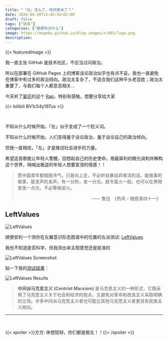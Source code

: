 ```yaml
---
title: "「左」怎么了，吃你家米了？"
date: 2020-04-20T13:45:52+02:00
draft: false
tags: [“随笔”]
categories: ["随便写点什么"]
image: https://mogeko.github.io/blog-images/r/081/logo.png
description:
---
```


{{< featuredImage >}}

<!--
![](https://mogeko.github.io/blog-images/r/081/)
{{< spoiler >}}{{< /spoiler >}}
&emsp;&emsp;
plaintext
 -->

我一直主张 GitHub 是技术社区，不应当过问政治。

所以在部署在 GitHub Pages 上的博客谈论政治似乎也有点不妥。我也一直避免在博客中有过多的政治倾向。政治太复杂了，不适合我们这种平头老百姓；政治太重要了，与我们每个人都息息相关...

今天听了[翠花](https://space.bilibili.com/337312411)的这个 [Rap](https://www.bilibili.com/video/av840201597?p=1&t=0)，特别有感触，想要分享给大家

{{< bilibili BV1c54y197us >}}

<br>

不知从什么时候开始，「左」似乎变成了一个贬义词。

不知从什么时候开始，人们变得羞于谈论政治，羞于谈论自己的政治倾向。

但我一直相信，「左」才是推动社会进步的力量。

希望这首歌能让年轻人警醒，回想起自己的历史使命，用最犀利的眼光讽刺并解构这个世界，呐喊出叛逆的年轻人想要宣泄的情感！！

<blockquote>
<p>愿中国青年都摆脱冷气，只是向上走，不必听自暴自弃者流的话。能做事的做事，能发声的发声。有一分热，发一分光。就令萤火一般，也可以在黑暗里发一点光，不必等候炬火。</p>
<p style="overflow: hidden;"><span style="float: right;"> —— 鲁迅&ensp;《热风・随感录四十一》&ensp;</span></p>
</blockquote>

## LeftValues

![LeftValues](https://mogeko.github.io/blog-images/r/081/LeftValues_logo.png)

顺便安利一个测你在左翼意识形态图谱中的位置的左派测试: [LeftValues](https://leftvalues.github.io/index.html)

我也不知道是否科学，但我测出来主观感觉还是挺准的

![LeftValues Screenshot](https://mogeko.github.io/blog-images/r/081/LeftValues_screenshot.png)

贴一下我的[测试结果](https://leftvalues.github.io/results.html?a=39.7&b=64.7&c=56.7&d=50.0&e=56.3&f=54.2&g=37.5)：

![LeftValues Results](https://mogeko.github.io/blog-images/r/081/LeftValues_results.png)

> **中间派马克思主义 (Centrist Marxism)** 是马克思主义的一种形式，它既采用了马克思主义关于社会和经济的观点，又避免对革命和改良主义采取明确的立场。许多中间派马克思主义者也可能比其他马克思主义者更具有民族主义倾向。

---

<br>

{{< spoiler >}}方方: 休想狡辩，你们都是极左！！{{< /spoiler >}}
